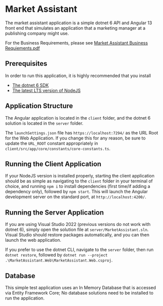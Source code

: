# Market Assistant
The market assistant application is a simple dotnet 6 API and Angular 13 front end that simulates an application that a marketing manager at a publishing company might use.

For the Business Requirements, please see [Market Assistant Business Requiements.pdf](https://github.com/blusk0/market-assistant/blob/main/Market%20Assistant%20Business%20Requirements.pdf)

## Prerequisites
In order to run this application, it is highly recommended that you install
- [The dotnet 6 SDK](https://download.visualstudio.microsoft.com/download/pr/343dc654-80b0-4f2d-b172-8536ba8ef63b/93cc3ab526c198e567f75169d9184d57/dotnet-sdk-6.0.101-win-x64.exe)
- [The latest LTS version of NodeJS](https://nodejs.org/dist/v16.13.2/node-v16.13.2-x64.msi)

## Application Structure
The Angular application is located in the `client` folder, and the dotnet 6 solution is located in the `server` folder.

The `launchSettings.json` file has `https://localhost:7294/` as the URL Root for the Web Application. If you change this for any reason, be sure to update the `URL_ROOT` constant appropriately in `client/src/app/core/constants/core-constants.ts`. 

## Running the Client Application
If your NodeJS version is installed properly, starting the client application should be as simple as navigating to the `client` folder in your terminal of choice, and running `npm i` to install dependencies (first time/if adding a dependency only), followed by `npm start`. This will launch the Angular development server on the standard port, at `http://localhost:4200/`.

## Running the Server Application
If you are using Visual Studio 2022 (previous versions do not work with dotnet 6), simply open the solution file at `server/MarketAssistant.sln`. Visual Studio should restore packages automatically, and you can then launch the web application.

If you prefer to use the dotnet CLI, navigate to the `server` folder, then run `dotnet restore`, followed by `dotnet run --project .\MarketAssistant.Web\MarketAssistant.Web.csproj`.

## Database
This simple test application uses an In Memory Database that is accessed via Entity Framework Core; No database solutions need to be installed to run the application.